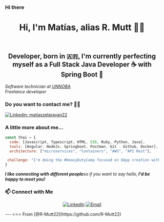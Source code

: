 ### Hi there 
<div align="center">
  <h1>Hi, I'm Matías, alias R. Mutt 👋🏻</h1><br>
  <h2>Developer, born in 🇦🇷, I'm currently perfecting myself as a Full Stack Java Developer ☕ with Spring Boot 🍃</h2>
  </div>

<p><em>Software technician at <a href="https://unnoba.edu.ar/">UNNOBA</a></br>Freelance developer </em></p>

<h3>Do you want to contact me? 🤝🏻</h3>

[![Linkedin: matiaszelarayan22](https://img.shields.io/badge/-matiaszelarayan-blue?style=flat-square&logo=Linkedin&logoColor=white&link=https://www.linkedin.com/in/matiaszelarayan22/)](https://www.linkedin.com/in/matiaszelarayan22/)


### A little more about me...  

```javascript
const thai = {
  code: [Javascript, Typescript, HTML, CSS, Ruby, Python, Java],
  tools: [Angular, NodeJs, Springboot, Postman, Git - Github, Docker],
  architecture: ["microservices", "Containers", "AWS", "API Rest"],

 challenge: "I'm doing the #HeavyDutyCamp focused on DApp creation with the Solana network, react and typing"
}
```
<em><b>I like connecting with different people</b>so if you want to say hello,<b> I'd be happy to meet you!</b></em></br>

<h3> 📫 Connect with Me </h3>

<p align="center">
<a href="https://www.linkedin.com/in/matiaszelarayan22/" target="_blank"><img alt="LinkedIn" src="https://img.shields.io/badge/LinkedIn-@matiaszelarayan22-blue?style=flat&logo=linkedin"></a>
<a href="mailto:matiaszelarayan87@gmail.com"><img alt="Email" src="https://img.shields.io/badge/Email-matiaszelarayan87@gmail.com-blue?style=flat&logo=gmail"></a>
</p>
---
⭐️⭐️⭐️ From [@R-Mutt22](https://github.com/R-Mutt22)

<!--
**R-Mutt22/R-Mutt22** is a ✨ _special_ ✨ repository because its `README.md` (this file) appears on your GitHub profile.

Here are some ideas to get you started:

- 🔭 I’m currently working on ...
- 🌱 I’m currently learning ...
- 👯 I’m looking to collaborate on ...
- 🤔 I’m looking for help with ...
- 💬 Ask me about ...
- 📫 How to reach me: ...
- 😄 Pronouns: ...
- ⚡ Fun fact: ...
-->
